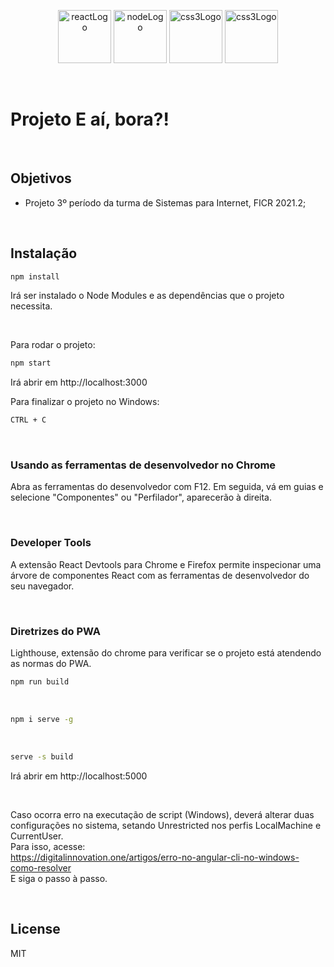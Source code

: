 <p align="center">
<img src="https://cdn.iconscout.com/icon/free/png-256/react-1-282599.png" alt="reactLogo" width="85" height="85">

<img src="https://cdn.iconscout.com/icon/free/png-256/node-js-1-1174935.png" alt="nodeLogo" width="85" height="85">

<img src="https://cdn.iconscout.com/icon/free/png-256/css3-9-1175237.png" alt="css3Logo" width="85" height="85">

<img src="https://encrypted-tbn0.gstatic.com/images?q=tbn:ANd9GcReWum1BRrgRvXw3A2d1A8TDAN1c4WjVAw3DGXTUuBv_olSnggu5v3QVxuWwCKisU51Yxk&usqp=CAU" alt="css3Logo" width="85" height="85">
</p>
<br>

# Projeto E aí, bora?!

<br>

## Objetivos

- Projeto 3º período da turma de Sistemas para Internet, FICR 2021.2;

<br>

## Instalação
```sh
npm install
```
Irá ser instalado o Node Modules e as dependências que o projeto necessita.

<br>

Para rodar o projeto:
```sh
npm start
```
Irá abrir em http://localhost:3000
<br>

Para finalizar o projeto no Windows: 
```sh
CTRL + C
```

<br>

### Usando as ferramentas de desenvolvedor no Chrome
Abra as ferramentas do desenvolvedor com F12. Em seguida, vá em guias e selecione "Componentes" ou "Perfilador", aparecerão à direita.

<br>

### Developer Tools
A extensão React Devtools para Chrome e Firefox permite inspecionar uma árvore de componentes React com as ferramentas de desenvolvedor do seu navegador.

<br>

### Diretrizes do PWA

Lighthouse, extensão do chrome para verificar se o projeto está atendendo as normas do PWA.
```sh
npm run build
```
<br>

```sh
npm i serve -g
```
<br>

```sh
serve -s build
```
Irá abrir em http://localhost:5000

<br>

Caso ocorra erro na executação de script (Windows), deverá alterar duas configurações no sistema, setando Unrestricted nos perfis LocalMachine e CurrentUser.<br>
Para isso, acesse:<br>
https://digitalinnovation.one/artigos/erro-no-angular-cli-no-windows-como-resolver <br>
E siga o passo à passo.

<br>

## License
MIT
